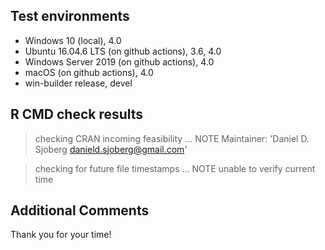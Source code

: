 ## Test environments
* Windows 10 (local), 4.0
* Ubuntu 16.04.6 LTS (on github actions), 3.6, 4.0
* Windows Server 2019 (on github actions), 4.0
* macOS (on github actions), 4.0
* win-builder release, devel

## R CMD check results
> checking CRAN incoming feasibility ... NOTE
  Maintainer: 'Daniel D. Sjoberg <danield.sjoberg@gmail.com>'

> checking for future file timestamps ... NOTE
  unable to verify current time

## Additional Comments

Thank you for your time!
